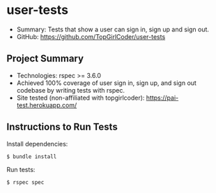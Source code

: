 # user-tests 
* Summary: Tests that show a user can sign in, sign up and sign out.
* GitHub: https://github.com/TopGirlCoder/user-tests

## Project Summary
* Technologies: rspec >= 3.6.0
* Achieved 100% coverage of user sign in, sign up, and sign out codebase by writing tests with rspec.
* Site tested (non-affiliated with topgirlcoder): https://pai-test.herokuapp.com/

## Instructions to Run Tests
Install dependencies: 

```
$ bundle install
``` 

Run tests: 

```
$ rspec spec
```

